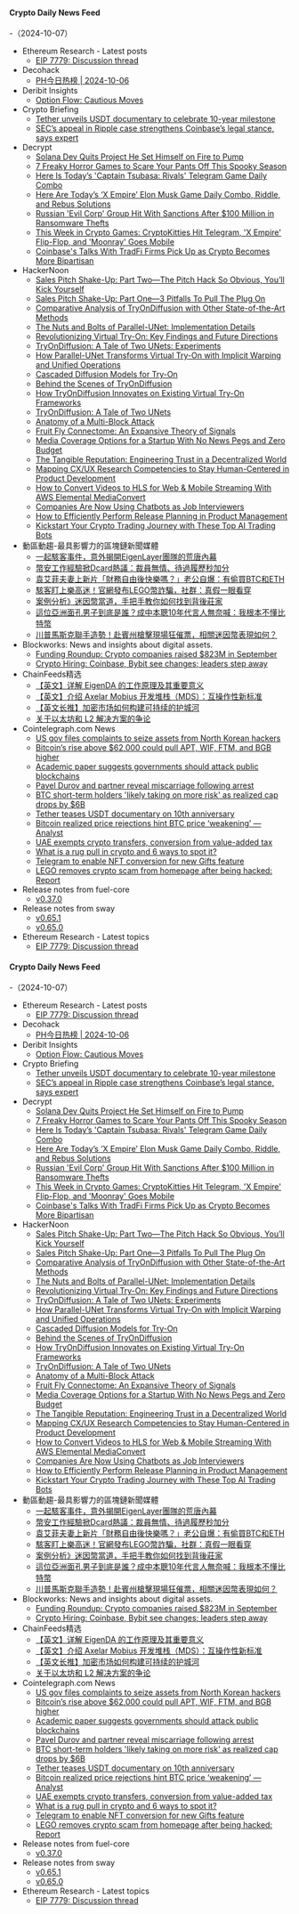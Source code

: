 #### Crypto Daily News Feed
-（2024-10-07）

- Ethereum Research - Latest posts
  - [EIP 7779: Discussion thread](https://ethresear.ch/t/eip-7779-discussion-thread/20574#post_1)
- Decohack
  - [PH今日热榜 | 2024-10-06](https://decohack.com/producthunt-daily-2024-10-06/)
- Deribit Insights
  - [Option Flow: Cautious Moves](https://insights.deribit.com/option-flows/option-flow-cautious-moves/)
- Crypto Briefing
  - [Tether unveils USDT documentary to celebrate 10-year milestone](https://cryptobriefing.com/tether-usdt-documentary-10-year-milestone/)
  - [SEC’s appeal in Ripple case strengthens Coinbase’s legal stance, says expert](https://cryptobriefing.com/ripple-sec-appeal-strengthens-coinbase/)
- Decrypt
  - [Solana Dev Quits Project He Set Himself on Fire to Pump](https://decrypt.co/284843/solana-dev-quits-set-himself-fire)
  - [7 Freaky Horror Games to Scare Your Pants Off This Spooky Season](https://decrypt.co/284825/7-freaky-scary-horror-games)
  - [Here Is Today’s 'Captain Tsubasa: Rivals' Telegram Game Daily Combo](https://decrypt.co/resources/captain-tsubasa-rivals-telegram-game-daily-combo)
  - [Here Are Today’s ‘X Empire’ Elon Musk Game Daily Combo, Riddle, and Rebus Solutions](https://decrypt.co/resources/todays-musk-empire-stock-exchange-daily-combo)
  - [Russian 'Evil Corp' Group Hit With Sanctions After $100 Million in Ransomware Thefts](https://decrypt.co/284813/russian-evil-corp-sanctions-ransomware)
  - [This Week in Crypto Games: CryptoKitties Hit Telegram, 'X Empire' Flip-Flop, and 'Moonray' Goes Mobile](https://decrypt.co/284649/this-week-crypto-games-cryptokitties-x-empire-moonray)
  - [Coinbase's Talks With TradFi Firms Pick Up as Crypto Becomes More Bipartisan](https://decrypt.co/284740/coinbase-tradfi-firms-crypto-bipartisan)
- HackerNoon
  - [Sales Pitch Shake-Up: Part Two—The Pitch Hack So Obvious, You’ll Kick Yourself](https://hackernoon.com/sales-pitch-shake-up-part-twothe-pitch-hack-so-obvious-youll-kick-yourself?source=rss)
  - [Sales Pitch Shake-Up: Part One—3 Pitfalls To Pull The Plug On](https://hackernoon.com/sales-pitch-shake-up-part-one3-pitfalls-to-pull-the-plug-on?source=rss)
  - [Comparative Analysis of TryOnDiffusion with Other State-of-the-Art Methods](https://hackernoon.com/comparative-analysis-of-tryondiffusion-with-other-state-of-the-art-methods?source=rss)
  - [The Nuts and Bolts of Parallel-UNet: Implementation Details](https://hackernoon.com/the-nuts-and-bolts-of-parallel-unet-implementation-details?source=rss)
  - [Revolutionizing Virtual Try-On: Key Findings and Future Directions](https://hackernoon.com/revolutionizing-virtual-try-on-key-findings-and-future-directions?source=rss)
  - [TryOnDiffusion: A Tale of Two UNets: Experiments](https://hackernoon.com/tryondiffusion-a-tale-of-two-unets-experiments?source=rss)
  - [How Parallel-UNet Transforms Virtual Try-On with Implicit Warping and Unified Operations](https://hackernoon.com/how-parallel-unet-transforms-virtual-try-on-with-implicit-warping-and-unified-operations?source=rss)
  - [Cascaded Diffusion Models for Try-On](https://hackernoon.com/cascaded-diffusion-models-for-try-on?source=rss)
  - [Behind the Scenes of TryOnDiffusion](https://hackernoon.com/behind-the-scenes-of-tryondiffusion?source=rss)
  - [How TryOnDiffusion Innovates on Existing Virtual Try-On Frameworks](https://hackernoon.com/how-tryondiffusion-innovates-on-existing-virtual-try-on-frameworks?source=rss)
  - [TryOnDiffusion: A Tale of Two UNets](https://hackernoon.com/tryondiffusion-a-tale-of-two-unets?source=rss)
  - [Anatomy of a Multi-Block Attack](https://hackernoon.com/anatomy-of-a-multi-block-attack?source=rss)
  - [Fruit Fly Connectome: An Expansive Theory of Signals](https://hackernoon.com/fruit-fly-connectome-an-expansive-theory-of-signals?source=rss)
  - [Media Coverage Options for a Startup With No News Pegs and Zero Budget](https://hackernoon.com/media-coverage-options-for-a-startup-with-no-news-pegs-and-zero-budget?source=rss)
  - [The Tangible Reputation: Engineering Trust in a Decentralized World](https://hackernoon.com/the-tangible-reputation-engineering-trust-in-a-decentralized-world?source=rss)
  - [Mapping CX/UX Research Competencies to Stay Human-Centered in Product Development](https://hackernoon.com/mapping-cxux-research-competencies-to-stay-human-centered-in-product-development?source=rss)
  - [How to Convert Videos to HLS for Web & Mobile Streaming With AWS Elemental MediaConvert](https://hackernoon.com/how-to-convert-videos-to-hls-for-web-and-mobile-streaming-with-aws-elemental-mediaconvert?source=rss)
  - [Companies Are Now Using Chatbots as Job Interviewers](https://hackernoon.com/companies-are-now-using-chatbots-as-job-interviewers?source=rss)
  - [How to Efficiently Perform Release Planning in Product Management](https://hackernoon.com/how-to-efficiently-perform-release-planning-in-product-management?source=rss)
  - [Kickstart Your Crypto Trading Journey with These Top AI Trading Bots](https://hackernoon.com/kickstart-your-crypto-trading-journey-with-these-top-ai-trading-bots?source=rss)
- 動區動趨-最具影響力的區塊鏈新聞媒體
  - [一起駭客事件，意外揭開EigenLayer團隊的荒唐內幕](https://www.blocktempo.com/a-hacking-incident-unexpectedly-exposes-the-absurd-secrets-of-the-eigenlayer-team/)
  - [幣安工作經驗掀Dcard熱議：裁員無情、待過履歷秒加分](https://www.blocktempo.com/dcard-hot-topic-whats-it-like-to-work-at-binance/)
  - [袁艾菲夫妻上新片「財務自由後快樂嗎？」老公自爆：有偷買BTC和ETH](https://www.blocktempo.com/are-we-truly-happy-after-financial-freedom-new-video-from-yuan-ai-fei-and-her-husband/)
  - [駭客盯上樂高迷！官網發布LEGO幣詐騙，社群：真假一眼看穿](https://www.blocktempo.com/hackers-target-lego-fans-release-lego-coin-scam-community-easy-to-spot-the-fake-at-first-glance/)
  - [案例分析》迷因幣當道，手把手教你如何找到背後莊家](https://www.blocktempo.com/case-study-meme-coins-taking-over-a-step-by-step-guide-to-tracking-down-the-whales/)
  - [這位亞洲面孔男子到底是誰？成中本聰10年代言人無奈喊：我根本不懂比特幣](https://www.blocktempo.com/who-is-this-asian-man-after-10-years-as-the-face-of-satoshi-nakamoto-he-helplessly-cries-i-just-want-a-peaceful-life/)
  - [川普馬斯克聯手造勢！赴賓州槍擊現場狂催票，相關迷因幣表現如何？](https://www.blocktempo.com/trump-and-musk-join-forces-rally-at-pennsylvania-shooting-site-sparks-massive-voter-push/)
- Blockworks: News and insights about digital assets.
  - [Funding Roundup: Crypto companies raised $823M in September](https://blockworks.co/news/humanode-ecosystem-funding-program-dapps)
  - [Crypto Hiring: Coinbase, Bybit see changes; leaders step away](https://blockworks.co/news/coinbase-binance-leadership-changes)
- ChainFeeds精选
  - [【英文】详解 EigenDA 的工作原理及其重要意义](https://www.chainfeeds.xyz/feed/detail/7f0435fb-00b0-4ff5-b767-8acc663391eb)
  - [【英文】介绍 Axelar Mobius 开发堆栈（MDS）：互操作性新标准](https://www.chainfeeds.xyz/feed/detail/4f493fef-e073-428d-a34d-9c41f9b54439)
  - [【英文长推】加密市场如何构建可持续的护城河](https://www.chainfeeds.xyz/feed/detail/d6d38f71-c740-4fa5-92ef-64e23d4d9df1)
  - [关于以太坊和 L2 解决方案的争论](https://www.chainfeeds.xyz/feed/detail/b5789c72-8738-4f2f-a391-2e822d706493)
- Cointelegraph.com News
  - [US gov files complaints to seize assets from North Korean hackers](https://cointelegraph.com/news/us-gov-files-complaint-seize-assets-north-korean-hackers?utm_source=rss_feed&utm_medium=rss&utm_campaign=rss_partner_inbound)
  - [Bitcoin’s rise above $62,000 could pull APT, WIF, FTM, and BGB higher](https://cointelegraph.com/news/bitcoin-s-rise-above-62-000-could-pull-apt-wif-ftm-and-bgb-higher?utm_source=rss_feed&utm_medium=rss&utm_campaign=rss_partner_inbound)
  - [Academic paper suggests governments should attack public blockchains](https://cointelegraph.com/news/academic-paper-suggests-state-actors-attack-privacy-chains?utm_source=rss_feed&utm_medium=rss&utm_campaign=rss_partner_inbound)
  - [Pavel Durov and partner reveal miscarriage following arrest](https://cointelegraph.com/news/telegram-founder-pavel-durov-reveals-miscarriage-partner-amid-legal-turmoil?utm_source=rss_feed&utm_medium=rss&utm_campaign=rss_partner_inbound)
  - [BTC short-term holders &#039;likely taking on more risk&#039; as realized cap drops by $6B](https://cointelegraph.com/news/bitcoin-short-term-holders-realized-cap-6b?utm_source=rss_feed&utm_medium=rss&utm_campaign=rss_partner_inbound)
  - [Tether teases USDT documentary on 10th anniversary](https://cointelegraph.com/news/tether-teases-usdt-documentary-10th-anniversary?utm_source=rss_feed&utm_medium=rss&utm_campaign=rss_partner_inbound)
  - [Bitcoin realized price rejections hint BTC price ‘weakening’ — Analyst](https://cointelegraph.com/news/bitcoin-realized-price-rejections-btc-price-weakening-analyst?utm_source=rss_feed&utm_medium=rss&utm_campaign=rss_partner_inbound)
  - [UAE exempts crypto transfers, conversion from value-added tax](https://cointelegraph.com/news/uae-exempts-crypto-transfers-conversions-from-vat?utm_source=rss_feed&utm_medium=rss&utm_campaign=rss_partner_inbound)
  - [What is a rug pull in crypto and 6 ways to spot it?](https://cointelegraph.com/explained/crypto-rug-pulls-what-is-a-rug-pull-in-crypto-and-6-ways-to-spot-it?utm_source=rss_feed&utm_medium=rss&utm_campaign=rss_partner_inbound)
  - [Telegram to enable NFT conversion for new Gifts feature](https://cointelegraph.com/news/telegram-gifts-to-allows-nft-conversion?utm_source=rss_feed&utm_medium=rss&utm_campaign=rss_partner_inbound)
  - [LEGO removes crypto scam from homepage after being hacked: Report](https://cointelegraph.com/news/lego-removes-crypto-token-scam-from-homepage?utm_source=rss_feed&utm_medium=rss&utm_campaign=rss_partner_inbound)
- Release notes from fuel-core
  - [v0.37.0](https://github.com/FuelLabs/fuel-core/releases/tag/v0.37.0)
- Release notes from sway
  - [v0.65.1](https://github.com/FuelLabs/sway/releases/tag/v0.65.1)
  - [v0.65.0](https://github.com/FuelLabs/sway/releases/tag/v0.65.0)
- Ethereum Research - Latest topics
  - [EIP 7779: Discussion thread](https://ethresear.ch/t/eip-7779-discussion-thread/20574)
#### Crypto Daily News Feed
-（2024-10-07）

- Ethereum Research - Latest posts
  - [EIP 7779: Discussion thread](https://ethresear.ch/t/eip-7779-discussion-thread/20574#post_1)
- Decohack
  - [PH今日热榜 | 2024-10-06](https://decohack.com/producthunt-daily-2024-10-06/)
- Deribit Insights
  - [Option Flow: Cautious Moves](https://insights.deribit.com/option-flows/option-flow-cautious-moves/)
- Crypto Briefing
  - [Tether unveils USDT documentary to celebrate 10-year milestone](https://cryptobriefing.com/tether-usdt-documentary-10-year-milestone/)
  - [SEC’s appeal in Ripple case strengthens Coinbase’s legal stance, says expert](https://cryptobriefing.com/ripple-sec-appeal-strengthens-coinbase/)
- Decrypt
  - [Solana Dev Quits Project He Set Himself on Fire to Pump](https://decrypt.co/284843/solana-dev-quits-set-himself-fire)
  - [7 Freaky Horror Games to Scare Your Pants Off This Spooky Season](https://decrypt.co/284825/7-freaky-scary-horror-games)
  - [Here Is Today’s 'Captain Tsubasa: Rivals' Telegram Game Daily Combo](https://decrypt.co/resources/captain-tsubasa-rivals-telegram-game-daily-combo)
  - [Here Are Today’s ‘X Empire’ Elon Musk Game Daily Combo, Riddle, and Rebus Solutions](https://decrypt.co/resources/todays-musk-empire-stock-exchange-daily-combo)
  - [Russian 'Evil Corp' Group Hit With Sanctions After $100 Million in Ransomware Thefts](https://decrypt.co/284813/russian-evil-corp-sanctions-ransomware)
  - [This Week in Crypto Games: CryptoKitties Hit Telegram, 'X Empire' Flip-Flop, and 'Moonray' Goes Mobile](https://decrypt.co/284649/this-week-crypto-games-cryptokitties-x-empire-moonray)
  - [Coinbase's Talks With TradFi Firms Pick Up as Crypto Becomes More Bipartisan](https://decrypt.co/284740/coinbase-tradfi-firms-crypto-bipartisan)
- HackerNoon
  - [Sales Pitch Shake-Up: Part Two—The Pitch Hack So Obvious, You’ll Kick Yourself](https://hackernoon.com/sales-pitch-shake-up-part-twothe-pitch-hack-so-obvious-youll-kick-yourself?source=rss)
  - [Sales Pitch Shake-Up: Part One—3 Pitfalls To Pull The Plug On](https://hackernoon.com/sales-pitch-shake-up-part-one3-pitfalls-to-pull-the-plug-on?source=rss)
  - [Comparative Analysis of TryOnDiffusion with Other State-of-the-Art Methods](https://hackernoon.com/comparative-analysis-of-tryondiffusion-with-other-state-of-the-art-methods?source=rss)
  - [The Nuts and Bolts of Parallel-UNet: Implementation Details](https://hackernoon.com/the-nuts-and-bolts-of-parallel-unet-implementation-details?source=rss)
  - [Revolutionizing Virtual Try-On: Key Findings and Future Directions](https://hackernoon.com/revolutionizing-virtual-try-on-key-findings-and-future-directions?source=rss)
  - [TryOnDiffusion: A Tale of Two UNets: Experiments](https://hackernoon.com/tryondiffusion-a-tale-of-two-unets-experiments?source=rss)
  - [How Parallel-UNet Transforms Virtual Try-On with Implicit Warping and Unified Operations](https://hackernoon.com/how-parallel-unet-transforms-virtual-try-on-with-implicit-warping-and-unified-operations?source=rss)
  - [Cascaded Diffusion Models for Try-On](https://hackernoon.com/cascaded-diffusion-models-for-try-on?source=rss)
  - [Behind the Scenes of TryOnDiffusion](https://hackernoon.com/behind-the-scenes-of-tryondiffusion?source=rss)
  - [How TryOnDiffusion Innovates on Existing Virtual Try-On Frameworks](https://hackernoon.com/how-tryondiffusion-innovates-on-existing-virtual-try-on-frameworks?source=rss)
  - [TryOnDiffusion: A Tale of Two UNets](https://hackernoon.com/tryondiffusion-a-tale-of-two-unets?source=rss)
  - [Anatomy of a Multi-Block Attack](https://hackernoon.com/anatomy-of-a-multi-block-attack?source=rss)
  - [Fruit Fly Connectome: An Expansive Theory of Signals](https://hackernoon.com/fruit-fly-connectome-an-expansive-theory-of-signals?source=rss)
  - [Media Coverage Options for a Startup With No News Pegs and Zero Budget](https://hackernoon.com/media-coverage-options-for-a-startup-with-no-news-pegs-and-zero-budget?source=rss)
  - [The Tangible Reputation: Engineering Trust in a Decentralized World](https://hackernoon.com/the-tangible-reputation-engineering-trust-in-a-decentralized-world?source=rss)
  - [Mapping CX/UX Research Competencies to Stay Human-Centered in Product Development](https://hackernoon.com/mapping-cxux-research-competencies-to-stay-human-centered-in-product-development?source=rss)
  - [How to Convert Videos to HLS for Web & Mobile Streaming With AWS Elemental MediaConvert](https://hackernoon.com/how-to-convert-videos-to-hls-for-web-and-mobile-streaming-with-aws-elemental-mediaconvert?source=rss)
  - [Companies Are Now Using Chatbots as Job Interviewers](https://hackernoon.com/companies-are-now-using-chatbots-as-job-interviewers?source=rss)
  - [How to Efficiently Perform Release Planning in Product Management](https://hackernoon.com/how-to-efficiently-perform-release-planning-in-product-management?source=rss)
  - [Kickstart Your Crypto Trading Journey with These Top AI Trading Bots](https://hackernoon.com/kickstart-your-crypto-trading-journey-with-these-top-ai-trading-bots?source=rss)
- 動區動趨-最具影響力的區塊鏈新聞媒體
  - [一起駭客事件，意外揭開EigenLayer團隊的荒唐內幕](https://www.blocktempo.com/a-hacking-incident-unexpectedly-exposes-the-absurd-secrets-of-the-eigenlayer-team/)
  - [幣安工作經驗掀Dcard熱議：裁員無情、待過履歷秒加分](https://www.blocktempo.com/dcard-hot-topic-whats-it-like-to-work-at-binance/)
  - [袁艾菲夫妻上新片「財務自由後快樂嗎？」老公自爆：有偷買BTC和ETH](https://www.blocktempo.com/are-we-truly-happy-after-financial-freedom-new-video-from-yuan-ai-fei-and-her-husband/)
  - [駭客盯上樂高迷！官網發布LEGO幣詐騙，社群：真假一眼看穿](https://www.blocktempo.com/hackers-target-lego-fans-release-lego-coin-scam-community-easy-to-spot-the-fake-at-first-glance/)
  - [案例分析》迷因幣當道，手把手教你如何找到背後莊家](https://www.blocktempo.com/case-study-meme-coins-taking-over-a-step-by-step-guide-to-tracking-down-the-whales/)
  - [這位亞洲面孔男子到底是誰？成中本聰10年代言人無奈喊：我根本不懂比特幣](https://www.blocktempo.com/who-is-this-asian-man-after-10-years-as-the-face-of-satoshi-nakamoto-he-helplessly-cries-i-just-want-a-peaceful-life/)
  - [川普馬斯克聯手造勢！赴賓州槍擊現場狂催票，相關迷因幣表現如何？](https://www.blocktempo.com/trump-and-musk-join-forces-rally-at-pennsylvania-shooting-site-sparks-massive-voter-push/)
- Blockworks: News and insights about digital assets.
  - [Funding Roundup: Crypto companies raised $823M in September](https://blockworks.co/news/humanode-ecosystem-funding-program-dapps)
  - [Crypto Hiring: Coinbase, Bybit see changes; leaders step away](https://blockworks.co/news/coinbase-binance-leadership-changes)
- ChainFeeds精选
  - [【英文】详解 EigenDA 的工作原理及其重要意义](https://www.chainfeeds.xyz/feed/detail/7f0435fb-00b0-4ff5-b767-8acc663391eb)
  - [【英文】介绍 Axelar Mobius 开发堆栈（MDS）：互操作性新标准](https://www.chainfeeds.xyz/feed/detail/4f493fef-e073-428d-a34d-9c41f9b54439)
  - [【英文长推】加密市场如何构建可持续的护城河](https://www.chainfeeds.xyz/feed/detail/d6d38f71-c740-4fa5-92ef-64e23d4d9df1)
  - [关于以太坊和 L2 解决方案的争论](https://www.chainfeeds.xyz/feed/detail/b5789c72-8738-4f2f-a391-2e822d706493)
- Cointelegraph.com News
  - [US gov files complaints to seize assets from North Korean hackers](https://cointelegraph.com/news/us-gov-files-complaint-seize-assets-north-korean-hackers?utm_source=rss_feed&utm_medium=rss&utm_campaign=rss_partner_inbound)
  - [Bitcoin’s rise above $62,000 could pull APT, WIF, FTM, and BGB higher](https://cointelegraph.com/news/bitcoin-s-rise-above-62-000-could-pull-apt-wif-ftm-and-bgb-higher?utm_source=rss_feed&utm_medium=rss&utm_campaign=rss_partner_inbound)
  - [Academic paper suggests governments should attack public blockchains](https://cointelegraph.com/news/academic-paper-suggests-state-actors-attack-privacy-chains?utm_source=rss_feed&utm_medium=rss&utm_campaign=rss_partner_inbound)
  - [Pavel Durov and partner reveal miscarriage following arrest](https://cointelegraph.com/news/telegram-founder-pavel-durov-reveals-miscarriage-partner-amid-legal-turmoil?utm_source=rss_feed&utm_medium=rss&utm_campaign=rss_partner_inbound)
  - [BTC short-term holders &#039;likely taking on more risk&#039; as realized cap drops by $6B](https://cointelegraph.com/news/bitcoin-short-term-holders-realized-cap-6b?utm_source=rss_feed&utm_medium=rss&utm_campaign=rss_partner_inbound)
  - [Tether teases USDT documentary on 10th anniversary](https://cointelegraph.com/news/tether-teases-usdt-documentary-10th-anniversary?utm_source=rss_feed&utm_medium=rss&utm_campaign=rss_partner_inbound)
  - [Bitcoin realized price rejections hint BTC price ‘weakening’ — Analyst](https://cointelegraph.com/news/bitcoin-realized-price-rejections-btc-price-weakening-analyst?utm_source=rss_feed&utm_medium=rss&utm_campaign=rss_partner_inbound)
  - [UAE exempts crypto transfers, conversion from value-added tax](https://cointelegraph.com/news/uae-exempts-crypto-transfers-conversions-from-vat?utm_source=rss_feed&utm_medium=rss&utm_campaign=rss_partner_inbound)
  - [What is a rug pull in crypto and 6 ways to spot it?](https://cointelegraph.com/explained/crypto-rug-pulls-what-is-a-rug-pull-in-crypto-and-6-ways-to-spot-it?utm_source=rss_feed&utm_medium=rss&utm_campaign=rss_partner_inbound)
  - [Telegram to enable NFT conversion for new Gifts feature](https://cointelegraph.com/news/telegram-gifts-to-allows-nft-conversion?utm_source=rss_feed&utm_medium=rss&utm_campaign=rss_partner_inbound)
  - [LEGO removes crypto scam from homepage after being hacked: Report](https://cointelegraph.com/news/lego-removes-crypto-token-scam-from-homepage?utm_source=rss_feed&utm_medium=rss&utm_campaign=rss_partner_inbound)
- Release notes from fuel-core
  - [v0.37.0](https://github.com/FuelLabs/fuel-core/releases/tag/v0.37.0)
- Release notes from sway
  - [v0.65.1](https://github.com/FuelLabs/sway/releases/tag/v0.65.1)
  - [v0.65.0](https://github.com/FuelLabs/sway/releases/tag/v0.65.0)
- Ethereum Research - Latest topics
  - [EIP 7779: Discussion thread](https://ethresear.ch/t/eip-7779-discussion-thread/20574)
